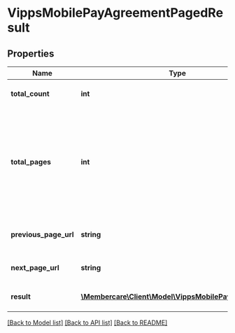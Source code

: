 # VippsMobilePayAgreementPagedResult

## Properties
Name | Type | Description | Notes
------------ | ------------- | ------------- | -------------
**total_count** | **int** | The total amount of results | [optional] 
**total_pages** | **int** | The total amount of pages under the assumption that the displays per page, and TotalCount doesn&#x27;t change | [optional] 
**previous_page_url** | **string** | Url to the previous paged results | [optional] 
**next_page_url** | **string** | Url to the next result page | [optional] 
**result** | [**\Membercare\Client\Model\VippsMobilePayAgreement[]**](VippsMobilePayAgreement.md) | A list of paged results. | [optional] 

[[Back to Model list]](../../README.md#documentation-for-models) [[Back to API list]](../../README.md#documentation-for-api-endpoints) [[Back to README]](../../README.md)

